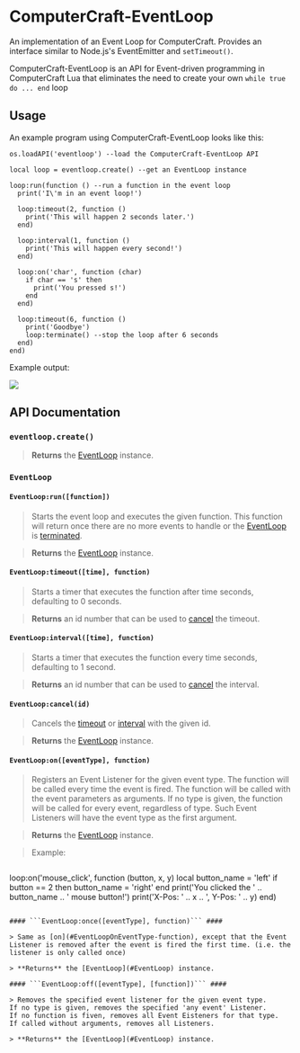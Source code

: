 ComputerCraft-EventLoop
=======================

An implementation of an Event Loop for ComputerCraft. Provides an interface similar to Node.js's EventEmitter and ```setTimeout()```.

ComputerCraft-EventLoop is an API for Event-driven programming in ComputerCraft Lua that eliminates the need to create your own ```while true do ... end``` loop

## Usage ##

An example program using ComputerCraft-EventLoop looks like this:

```
os.loadAPI('eventloop') --load the ComputerCraft-EventLoop API

local loop = eventloop.create() --get an EventLoop instance

loop:run(function () --run a function in the event loop
  print('I\'m in an event loop!')
  
  loop:timeout(2, function ()
    print('This will happen 2 seconds later.')
  end)
  
  loop:interval(1, function ()
    print('This will happen every second!')
  end)
  
  loop:on('char', function (char)
    if char == 's' then
      print('You pressed s!')
    end
  end)
  
  loop:timeout(6, function ()
    print('Goodbye') 
    loop:terminate() --stop the loop after 6 seconds
  end)
end)
```

Example output:

<img src="http://i.imgur.com/Vx4pxON.png">

## API Documentation ##

### ```eventloop.create()``` ###

> **Returns** the [EventLoop](#EventLoop) instance.

### ```EventLoop``` ###

#### ```EventLoop:run([function])``` ####

> Starts the event loop and executes the given function.
  This function will return once there are no more events to handle or the [EventLoop](#EventLoop) is [terminated](#EventLoopTerminate).

> **Returns** the [EventLoop](#EventLoop) instance.

#### ```EventLoop:timeout([time], function)``` ####

> Starts a timer that executes the function after time seconds, defaulting to 0 seconds.

> **Returns** an id number that can be used to [cancel](#EventLoopCancelId) the timeout.

#### ```EventLoop:interval([time], function)``` ####

> Starts a timer that executes the function every time seconds, defaulting to 1 second.

> **Returns** an id number that can be used to [cancel](#EventLoopCancelId) the interval.

#### ```EventLoop:cancel(id)``` ####

> Cancels the [timeout](#EventLoopTimeoutTime-Function) or [interval](#EventLoopIntervalTime-Function) with the given id.

> **Returns** the [EventLoop](#EventLoop) instance.

#### ```EventLoop:on([eventType], function)``` ####

> Registers an Event Listener for the given event type. The function will be called every time the event is fired.
  The function will be called with the event parameters as arguments.
  If no type is given, the function will be called for every event, regardless of type. Such Event Listeners will have the event type as the first argument.

> **Returns** the [EventLoop](#EventLoop) instance.

> Example:

> ```
  loop:on('mouse_click', function (button, x, y)
    local button_name = 'left'
    if button == 2 then
      button_name = 'right'
    end
    print('You clicked the ' .. button_name .. ' mouse button!')
    print('X-Pos: ' .. x .. ', Y-Pos: ' .. y)
  end)
  ```

#### ```EventLoop:once([eventType], function)``` ####

> Same as [on](#EventLoopOnEventType-function), except that the Event Listener is removed after the event is fired the first time. (i.e. the listener is only called once)

> **Returns** the [EventLoop](#EventLoop) instance.

#### ```EventLoop:off([eventType], [function])``` ####

> Removes the specified event listener for the given event type.
  If no type is given, removes the specified 'any event' Listener.
  If no function is fiven, removes all Event Eisteners for that type.
  If called without arguments, removes all Listeners.

> **Returns** the [EventLoop](#EventLoop) instance.
